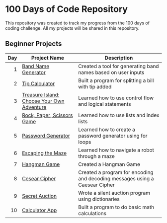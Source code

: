 # 100 Days of Code Repository

This repository was created to track my progress from the 100 days of coding challenge. All my projects will be shared in this repository.

## Beginner Projects

| Day | Project Name | Description|
|-----:|-------------|-------------|
| 1| [Band Name Generator](Day01-Band_Name_Generator)| Created a tool for generating band names based on user inputs|
|2|[Tip Calculator](https://github.com/madelinecambo/100_Days_Of_Code_Python/tree/master/Day02-Tip_Calculator)| Built a program for splitting a bill with tip added|
|3|[Treasure Island: Choose Your Own Adventure](https://github.com/madelinecambo/100_Days_Of_Code_Python/tree/master/Day03-Treasure_Island_Game)|Learned how to use control flow and logical statements|
|4| [Rock, Paper, Scissors Game](https://github.com/madelinecambo/100_Days_Of_Code_Python/tree/master/Day04-Rock_Paper_Scissors_Game)|Learned how to use lists and index lists|
|5|[Password Generator](https://github.com/madelinecambo/100_Days_Of_Code_Python/tree/master/Day05-Password_Generator)|Learned how to create a password generator using for loops|
|6|[Escaping the Maze](https://github.com/madelinecambo/100_Days_Of_Code_Python/tree/master/Day06-Maze_Navigator)|Learned how to navigate a robot through a maze|
|7| [Hangman Game](https://github.com/madelinecambo/100_Days_Of_Code_Python/tree/master/Day07-Hangman)|Created a Hangman Game|
|8|[Cesear Cipher](https://github.com/madelinecambo/100_Days_Of_Code_Python/tree/master/Day08-Caesar-Cipher)|Created a program for encoding and decoding messages using a Caesear Cipher|
|9|[Secret Auction](https://github.com/madelinecambo/100_Days_Of_Code_Python/tree/master/Day09-Silent_Auction)| Wrote a silent auction program using dictionaries|
|10|[Calculator App](https://github.com/madelinecambo/100_Days_Of_Code_Python/tree/master/Day10-Calculator_App)|Built a program to do basic math calculations|

